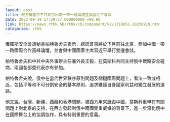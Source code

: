 ```yaml
---
layout: post
title: 俄方稱普京下月訪京出席一帶一路論壇並與習近平會談
date: 2023-09-19 17:29:57.000000000 +08:00
link: https://news.rthk.hk/rthk/ch/component/k2/1719051-20230919.htm
categories: rthk
---
```


俄羅斯安全會議秘書帕特魯舍夫表示，總統普京將於下月前往北京，參加中國一帶一路國際合作高峰論壇，並會與中國國家主席習近平舉行雙邊會談。

帕特魯舍夫和中共中央外事辦主任兼外長王毅，在莫斯科共同主持俄中戰略安全磋商，兩國各部委代表亦有參加。

帕特魯舍夫說，俄中在當代世界秩序原則問題及關鍵國際問題上，看法一致或相近，包括平等和不可分割安全的基本原則、追求維護自身國家利益和獨立發展的道路。

他又說，台灣、新疆、西藏和香港問題，被西方用來詆毀中國，莫斯科重申在有關問題上對北京的支持，在西方發起對俄中兩國雙重威懾的背景下，進一步深化俄中在國際舞台上的協調協作，具有特別重要的意義。
